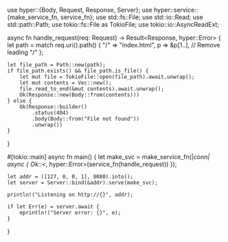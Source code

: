 use hyper::{Body, Request, Response, Server};
use hyper::service::{make_service_fn, service_fn};
use std::fs::File;
use std::io::Read;
use std::path::Path;
use tokio::fs::File as TokioFile;
use tokio::io::AsyncReadExt;

async fn handle_request(req: Request<Body>) -> Result<Response<Body>, hyper::Error> {
    let path = match req.uri().path() {
        "/" => "index.html",
        p => &p[1..], // Remove leading "/"
    };

    let file_path = Path::new(path);
    if file_path.exists() && file_path.is_file() {
        let mut file = TokioFile::open(file_path).await.unwrap();
        let mut contents = Vec::new();
        file.read_to_end(&mut contents).await.unwrap();
        Ok(Response::new(Body::from(contents)))
    } else {
        Ok(Response::builder()
            .status(404)
            .body(Body::from("File not found"))
            .unwrap())
    }
}

#[tokio::main]
async fn main() {
    let make_svc = make_service_fn(|_conn| async { Ok::<_, hyper::Error>(service_fn(handle_request)) });

    let addr = ([127, 0, 0, 1], 8080).into();
    let server = Server::bind(&addr).serve(make_svc);

    println!("Listening on http://{}", addr);

    if let Err(e) = server.await {
        eprintln!("Server error: {}", e);
    }
}
